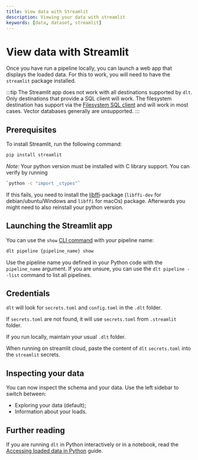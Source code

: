 ```yaml
---
title: View data with Streamlit
description: Viewing your data with streamlit
keywords: [data, dataset, streamlit]
---
```


# View data with Streamlit

Once you have run a pipeline locally, you can launch a web app that displays the loaded data. For this to work, you will need to have the `streamlit` package installed.

:::tip
The Streamlit app does not work with all destinations supported by `dlt`. Only destinations that provide a SQL client will work. The filesystem destination has support via the [Filesystem SQL client](./sql-client#the-filesystem-sql-client) and will work in most cases. Vector databases generally are unsupported.
:::

## Prerequisites

To install Streamlit, run the following command:

```sh
pip install streamlit
```

*Note*: Your python version must be installed with C library support. You can verify by running
```sh
`python -c "import _ctypes"`
```
If this fails, you need to install the [libffi](https://sourceware.org/libffi/)-package
(`libffi-dev` for debian/ubuntu/Windows and `libffi` for macOs) package.
Afterwards you might need to also reinstall your python version.


## Launching the Streamlit app

You can use the `show` [CLI command](../../reference/command-line-interface.md#dlt-pipeline-show)
with your pipeline name:

```sh
dlt pipeline {pipeline_name} show
```

Use the pipeline name you defined in your Python code with the `pipeline_name` argument. If you are unsure, you can use the `dlt pipeline --list` command to list all pipelines.

## Credentials

`dlt` will look for `secrets.toml` and `config.toml` in the `.dlt` folder.

If `secrets.toml` are not found, it will use
`secrets.toml` from `.streamlit` folder.

If you run locally, maintain your usual `.dlt` folder.

When running on streamlit cloud, paste the content of `dlt`
`secrets.toml` into the `streamlit` secrets.

## Inspecting your data

You can now inspect the schema and your data. Use the left sidebar to switch between:

* Exploring your data (default);
* Information about your loads.


## Further reading

If you are running `dlt` in Python interactively or in a notebook, read the [Accessing loaded data in Python](./dataset.md) guide.

